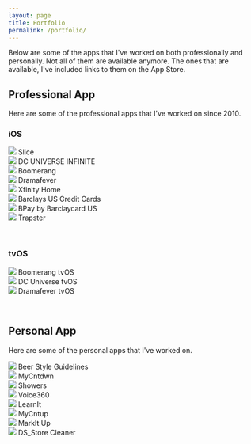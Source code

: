 ```yaml
---
layout: page
title: Portfolio
permalink: /portfolio/
---
```


Below are some of the apps that I've worked on both professionally and personally. Not all of them are available anymore. The ones that are available, I've included links to them on the App Store. 

## Professional App

Here are some of the professional apps that I've worked on since 2010. 

### iOS
<div class="flex grid grid-cols-3 grid-rows-3 gap-4 place-items-center">
  <div class="justify-items-center place-items-center">
    <a href="https://apps.apple.com/us/app/slice-pizza-delivery-pick-up/id699705083"><img src="/public/images/app-icons/slice.png" class="rounded-lg w-60"></a>
    Slice
  </div>
  <div class="justify-items-center place-items-center">
    <a href="https://apps.apple.com/us/app/dc-universe-infinite/id1329018000"><img src="/public/images/app-icons/dcuniverse.png" class="rounded-lg w-60"></a>
    DC UNIVERSE INFINITE
  </div>
  <div class="justify-items-center place-items-center">
    <a href="https://apps.apple.com/us/app/boomerang-cartoons-movies/id1199519834"><img src="/public/images/app-icons/boomerang.png" class="rounded-lg w-60"></a>
    Boomerang
  </div>
  <div class="justify-items-center place-items-center">
    <img src="/public/images/app-icons/dramafever.png" class="rounded-lg w-60">
    Dramafever
  </div>
  <div class="justify-items-center place-items-center">
    <a href="https://apps.apple.com/us/app/xfinity-home/id418965252"><img src="/public/images/app-icons/xfinity-home.png" class="rounded-lg w-60"></a>
    Xfinity Home
  </div>
  <div class="justify-items-center place-items-center">
    <a href="https://apps.apple.com/us/app/barclays-us-credit-cards/id425199399"><img src="/public/images/app-icons/barclays-us.png" class="rounded-lg w-60"></a>
    Barclays US Credit Cards
  </div>
  <div class="justify-items-center place-items-center">
    <img src="/public/images/app-icons/bpay.jpg" class="rounded-lg w-60">
    BPay by Barclaycard US
  </div>
  <div class="justify-items-center place-items-center">
    <img src="/public/images/app-icons/trapster.jpg" class="rounded-lg w-60">
    Trapster
  </div>
</div>
  
<p>&nbsp;</p>

### tvOS

<div class="flex grid grid-cols-2 gap-4 place-items-center">
  <div class="justify-items-center place-items-center">
    <a href="https://apps.apple.com/us/app/boomerang-cartoons-movies/id1199519834#?platform=appleTV"><img src="/public/images/app-icons/boomerang-tvos.png" class="rounded-lg w-90"></a>
    Boomerang tvOS
  </div>
  <div class="justify-items-center place-items-center">
    <img src="/public/images/app-icons/dcuniverse-tvos.png" class="rounded-lg w-90">
    DC Universe tvOS
  </div>
  <div class="justify-items-center place-items-center">
    <img src="/public/images/app-icons/dramafever-tvos.jpg" class="rounded-lg w-90">
    Dramafever tvOS
  </div>
</div>
<p>&nbsp;</p>

## Personal App

Here are some of the personal apps that I've worked on. 

<div class="flex grid grid-cols-3 grid-rows-3 gap-4 place-items-center">
  <div class="justify-items-center place-items-center">
    <a href="https://itunes.apple.com/us/app/beer-styles-bjcp-2015/id998139111?ls=1&mt=8"><img src="/public/images/app-icons/beer-style-guidelines.png" class="rounded-lg w-60"></a>
    Beer Style Guidelines
  </div>
  <div class="justify-items-center place-items-center">
    <img src="/public/images/app-icons/mycntdwn.png" class="rounded-lg w-60">
    MyCntdwn
  </div>
  <div class="justify-items-center place-items-center">
    <img src="/public/images/app-icons/showers.png" class="rounded-lg w-60">
    Showers
  </div>
  <div class="justify-items-center place-items-center">
    <img src="/public/images/app-icons/voice-360.png" class="rounded-lg w-60">
    Voice360
  </div>
  <div class="justify-items-center place-items-center">
    <img src="/public/images/app-icons/learnit.png" class="rounded-lg w-60">
    LearnIt
  </div>
  <div class="justify-items-center place-items-center">
    <img src="/public/images/app-icons/mycntup.png" class="rounded-lg w-60">
    MyCntup
  </div>
  <div class="justify-items-center place-items-center">
    <img src="/public/images/app-icons/markitup.png" class="rounded-lg w-60">
    MarkIt Up
  </div>
  <div class="justify-items-center place-items-center">
    <img src="/public/images/app-icons/dsstore-cleaner.png" class="rounded-lg w-60">
    DS_Store Cleaner
  </div>
</div>